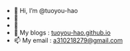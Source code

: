 - 👋 Hi, I’m @tuoyou-hao
- 👀 
- 🌱 
- 💞️ My blogs : [tuoyou-hao.github.io](https://tuoyou-hao.github.io/)
- 📫 My email : a310218279@gmail.com

<!---
tuoyou-hao/tuoyou-hao is a ✨ special ✨ repository because its `README.md` (this file) appears on your GitHub profile.
You can click the Preview link to take a look at your changes.
--->
